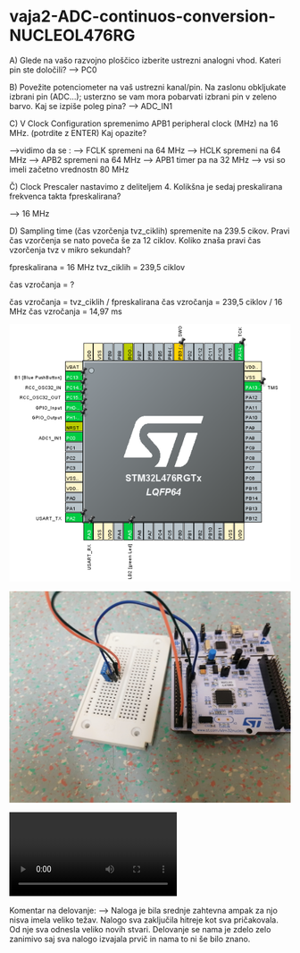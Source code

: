 # vaja2-ADC-continuos-conversion-NUCLEOL476RG

A) Glede na vašo razvojno ploščico izberite ustrezni analogni vhod. Kateri pin ste določili?
--> PC0

B) Povežite potenciometer na vaš ustrezni kanal/pin. Na zaslonu obkljukate izbrani pin (ADC…); usterzno se vam mora pobarvati izbrani pin v zeleno barvo. Kaj se izpiše poleg pina?
--> ADC_IN1

C) V Clock Configuration spremenimo APB1 peripheral clock (MHz) na 16 MHz. (potrdite z ENTER) Kaj opazite?

-->vidimo da se :
          --> FCLK spremeni na 64 MHz
          --> HCLK spremeni na 64 MHz
          --> APB2 spremeni na 64 MHz
          --> APB1 timer pa na 32 MHz
          --> vsi so imeli začetno vrednostn 80 MHz

Č) Clock Prescaler nastavimo z deliteljem 4. Kolikšna je sedaj preskalirana frekvenca takta fpreskalirana? 

--> 16 MHz

D) Sampling time (čas vzorčenja tvz_ciklih) spremenite na 239.5 cikov. Pravi čas vzorčenja se nato poveča še za 12 ciklov. Koliko znaša pravi čas vzorčenja tvz v mikro sekundah?

fpreskalirana = 16 MHz
tvz_ciklih = 239,5 ciklov

čas vzročanja = ?

čas vzročanja = tvz_ciklih / fpreskalirana
čas vzročanja = 239,5 ciklov / 16 MHz
čas vzročanja = 14,97 ms

![Pinout mikroprocesorja](https://raw.githubusercontent.com/bozoslapy/vaja2-ADC-continuos-conversion-NUCLEOL476RG/main/pinout.PNG)

![slika vezja](https://raw.githubusercontent.com/bozoslapy/vaja2-ADC-continuos-conversion-NUCLEOL476RG/main/IMG_20221017_125634.jpg)

![Video delovanja](https://github.com/bozoslapy/vaja2-ADC-continuos-conversion-NUCLEOL476RG/blob/main/VID_20221013_073125.mp4)

Komentar na delovanje:
--> Naloga je bila srednje zahtevna ampak za njo nisva imela veliko težav. Nalogo sva zaključila hitreje kot sva pričakovala. Od nje sva odnesla veliko novih stvari. Delovanje se nama je zdelo zelo zanimivo saj sva nalogo izvajala prvič in nama to ni še bilo znano.

